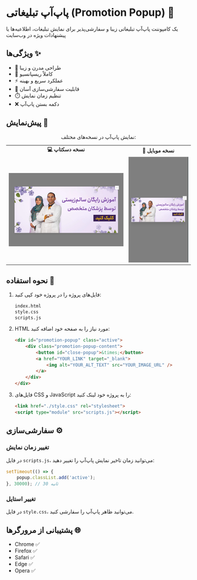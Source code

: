# پاپ‌آپ تبلیغاتی (Promotion Popup) 🎯

یک کامپوننت پاپ‌آپ تبلیغاتی زیبا و سفارشی‌پذیر برای نمایش تبلیغات، اطلاعیه‌ها یا پیشنهادات ویژه در وب‌سایت

## ویژگی‌ها ✨

- 🎨 طراحی مدرن و زیبا
- 📱 کاملاً ریسپانسیو
- ⚡ عملکرد سریع و بهینه
- 🔧 قابلیت سفارشی‌سازی آسان
- ⏱️ تنظیم زمان نمایش
- ❌ دکمه بستن پاپ‌آپ

## پیش‌نمایش 👀

<div align="center">
  <p>نمایش پاپ‌آپ در نسخه‌های مختلف:</p>
  <table>
    <tr>
      <td align="center"><strong>💻 نسخه دسکتاپ</strong></td>
      <td align="center"><strong>📱 نسخه موبایل</strong></td>
    </tr>
    <tr>
      <td><img src="img/desktop-preview.png" alt="پیش‌نمایش پاپ‌آپ تبلیغاتی دسکتاپ" width="600px"/></td>
      <td><img src="img/mobile-preview.png" alt="پیش‌نمایش پاپ‌آپ تبلیغاتی موبایل" width="300px"/></td>
    </tr>
  </table>
</div>

## نحوه استفاده 🚀

1. فایل‌های پروژه را در پروژه خود کپی کنید:
   ```
   index.html
   style.css
   scripts.js
   ```

2. HTML مورد نیاز را به صفحه خود اضافه کنید:
   ```html
   <div id="promotion-popup" class="active">
       <div class="promotion-popup-content">
           <button id="close-popup">&times;</button>
           <a href="YOUR_LINK" target="_blank">
               <img alt="YOUR_ALT_TEXT" src="YOUR_IMAGE_URL" />
           </a>
       </div>
   </div>
   ```

3. فایل‌های CSS و JavaScript را به پروژه خود لینک کنید:
   ```html
   <link href="./style.css" rel="stylesheet">
   <script type="module" src="scripts.js"></script>
   ```

## سفارشی‌سازی ⚙️

### تغییر زمان نمایش
در فایل `scripts.js`، می‌توانید زمان تاخیر نمایش پاپ‌آپ را تغییر دهید:
```javascript
setTimeout(() => {
    popup.classList.add('active');
}, 30000); // 30 ثانیه
```

### تغییر استایل
در فایل `style.css`، می‌توانید ظاهر پاپ‌آپ را سفارشی کنید.

## پشتیبانی از مرورگرها 🌐

- Chrome ✅
- Firefox ✅
- Safari ✅
- Edge ✅
- Opera ✅